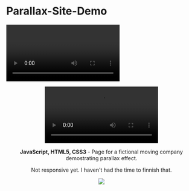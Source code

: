 # Parallax-Site-Demo

<video>https://user-images.githubusercontent.com/90439054/187016428-e723d8c6-ac71-43ba-aa9b-32e9a86d2586.mp4</video>
<div align="center" >
<a href="https://github.com/MaViSunshine/German-Learning-Audioboard" target="_blank">
<video src="https://user-images.githubusercontent.com/90439054/187016658-2362e64c-497d-4671-80af-187b943b85df.mp4" placeholder= "https://user-images.githubusercontent.com/90439054/187016658-2362e64c-497d-4671-80af-187b943b85df.mp4"></video>
</a>
<p><strong>JavaScript, HTML5, CSS3</strong> - Page for a fictional moving company demostrating parallax effect. </p>
<p>Not responsive yet. I haven't had the time to finnish that.</p>

<a href="#" target="_blank">
<img src="https://img.shields.io/badge/-website-green?style=for-the-badge&color=7c4c9e"/>
</a>

</div>

